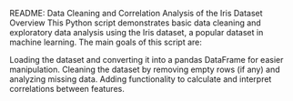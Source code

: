 README: Data Cleaning and Correlation Analysis of the Iris Dataset
Overview
This Python script demonstrates basic data cleaning and exploratory data analysis using the Iris dataset, a popular dataset in machine learning. The main goals of this script are:

Loading the dataset and converting it into a pandas DataFrame for easier manipulation.
Cleaning the dataset by removing empty rows (if any) and analyzing missing data.
Adding functionality to calculate and interpret correlations between features.